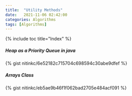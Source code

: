 ```yaml
---
title:  "Utility Methods"
date:   2021-11-06 02:42:00
categories: Algorithms
tags: [Algorithms]
---
```



{% include toc title="Index" %}

##### Heap as a Priority Queue in java

{% gist nitinkc/6e52182c715704c698594c30abe9dfef %}


##### Arrays Class

{% gist nitinkc/eb5ae9b46f1f062bad2705e484acf091 %}



